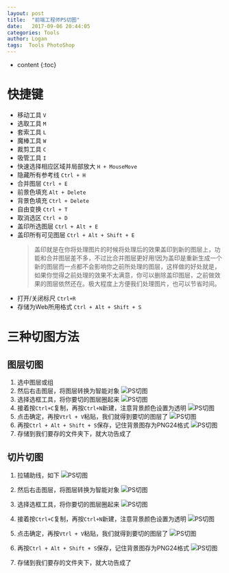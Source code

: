 ```yaml
---
layout: post
title:  "前端工程师PS切图"
date:   2017-09-06 20:44:05
categories: Tools
author: Logan
tags:  Tools PhotoShop
---
```


* content
{:toc}

# 快捷键

- 移动工具 `V`
- 选取工具 `M`
- 套索工具 `L`
- 魔棒工具 `W`
- 裁剪工具 `C`
- 吸管工具 `I`
- 快速选择相应区域并局部放大 `H + MouseMove`
- 隐藏所有参考线 `Ctrl + H`
- 合并图层 `Ctrl + E`
- 前景色填充 `Alt + Delete`
- 背景色填充 `Ctrl + Delete`
- 自由变换 `Ctrl + T`
- 取消选区 `Ctrl + D`
- 盖印所选图层 `Ctrl + Alt + E`
- 盖印所有可见图层 `Ctrl + Alt + Shift + E`
	>盖印就是在你将处理图片的时候将处理后的效果盖印到新的图层上，功能和合并图层差不多，不过比合并图层更好用!因为盖印是重新生成一个新的图层而一点都不会影响你之前所处理的图层，这样做的好处就是，如果你觉得之前处理的效果不太满意，你可以删除盖印图层，之前做效果的图层依然还在。极大程度上方便我们处理图片，也可以节省时间。
- 打开/关闭标尺 `Ctrl+R`
- 存储为Web所用格式 `Ctrl + Alt + Shift + S`

# 三种切图方法

## 图层切图

1. 选中图层或组
2. 然后右击图层，将图层转换为智能对象
	![PS切图](https://raw.githubusercontent.com/logan70/logan70.github.io/master/images/2017-09-06/ps1.png "PS切图")
3. 选择选框工具，将你要切的图层圈起来
	![PS切图](https://raw.githubusercontent.com/logan70/logan70.github.io/master/images/2017-09-06/ps2.png "PS切图")
4. 接着按`Ctrl+C`复制，再按`Ctrl+N`新建，注意背景颜色设置为透明
	![PS切图](https://raw.githubusercontent.com/logan70/logan70.github.io/master/images/2017-09-06/ps3.png "PS切图")
5. 点击确定，再按`Vtrl + V`粘贴，我们就得到要切的图层了
	![PS切图](https://raw.githubusercontent.com/logan70/logan70.github.io/master/images/2017-09-06/ps4.png "PS切图")
6. 再按`Ctrl + Alt + Shift + S`保存，记住背景图存为PNG24格式
	![PS切图](https://raw.githubusercontent.com/logan70/logan70.github.io/master/images/2017-09-06/ps5.png "PS切图")
7. 存储到我们要存的文件夹下，就大功告成了

## 切片切图

1. 拉辅助线，如下
	![PS切图](https://raw.githubusercontent.com/logan70/logan70.github.io/master/images/2017-09-06/ps1.png "PS切图")

2. 然后右击图层，将图层转换为智能对象
	![PS切图](https://raw.githubusercontent.com/logan70/logan70.github.io/master/images/2017-09-06/ps1.png "PS切图")
	
3. 选择选框工具，将你要切的图层圈起来
	![PS切图](https://raw.githubusercontent.com/logan70/logan70.github.io/master/images/2017-09-06/ps2.png "PS切图")
4. 接着按`Ctrl+C`复制，再按`Ctrl+N`新建，注意背景颜色设置为透明
	![PS切图](https://raw.githubusercontent.com/logan70/logan70.github.io/master/images/2017-09-06/ps3.png "PS切图")
5. 点击确定，再按`Vtrl + V`粘贴，我们就得到要切的图层了
	![PS切图](https://raw.githubusercontent.com/logan70/logan70.github.io/master/images/2017-09-06/ps4.png "PS切图")
6. 再按`Ctrl + Alt + Shift + S`保存，记住背景图存为PNG24格式
	![PS切图](https://raw.githubusercontent.com/logan70/logan70.github.io/master/images/2017-09-06/ps5.png "PS切图")
7. 存储到我们要存的文件夹下，就大功告成了